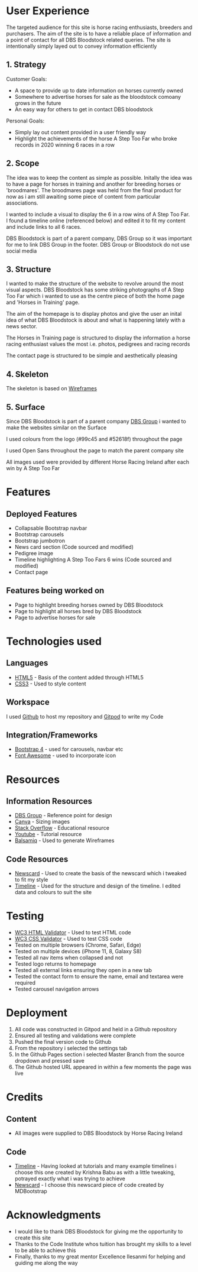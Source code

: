 # User Experience

The targeted audience for this site is horse racing enthusiasts, breeders and purchasers. The aim of the site is to have a reliable place of information and a point of contact for all DBS Bloodstock related queries. The site is intentionally simply layed out to convey information efficiently

## 1. Strategy
Customer Goals:
- A space to provide up to date information on horses currently owned
- Somewhere to advertise horses for sale as the bloodstock comoany grows in the future
- An easy way for others to get in contact DBS bloodstock

Personal Goals:
- Simply lay out content provided in a user friendly way
- Highlight the achievements of the horse A Step Too Far who broke records in 2020 winning 6 races in a row

## 2. Scope
The idea was to keep the content as simple as possible. Initally the idea was to have a page for horses in training and another for breeding horses or 'broodmares'. The broodmares page was held from the final product for now as i am still awaiting some piece of content from particular associations.

I wanted to include a visual to display the 6 in a row wins of A Step Too Far. I found a timeline online (referenced below) and edited it to fit my content and include links to all 6 races.

DBS Bloodstock is part of a parent company, DBS Group so it was important for me to link DBS Group in the footer. DBS Group or Bloodstock do not use social media

## 3. Structure
I wanted to make the structure of the website to revolve around the most visual aspects. DBS Bloodstock has some striking photographs of A Step Too Far which i wanted to use as the centre piece of both the home page and 'Horses in Training' page.

The aim of the homepage is to display photos and give the user an inital idea of what DBS Bloodstock is about and what is happening lately with a news sector.

The Horses in Training page is structured to display the information a horse racing enthusiast values the most i.e. photos, pedigrees and racing records

The contact page is structured to be simple and aesthetically pleasing

## 4. Skeleton
The skeleton is based on [Wireframes](assets/wireframes/wireframes.pdf)

## 5. Surface 
Since DBS Bloodstock is part of a parent company [DBS Group](www.dbsgroup.ie) i wanted to make the websites similar on the Surface

I used colours from the logo (#99c45 and #52618f) throughout the page

I used Open Sans throughout the page to match the parent company site 

All images used were provided by different Horse Racing Ireland after each win by A Step Too Far

# Features
## Deployed Features
- Collapsable Bootstrap navbar
- Bootstrap carousels
- Bootstrap jumbotron
- News card section (Code sourced and modified)
- Pedigree image
- Timeline highlighting A Step Too Fars 6 wins (Code sourced and modified)
- Contact page

## Features being worked on
- Page to highlight breeding horses owned by DBS Bloodstock
- Page to highlight all horses bred by DBS Bloodstock
- Page to advertise horses for sale

# Technologies used
## Languages
- [HTML5](https://en.wikipedia.org/wiki/HTML5) - Basis of the content added through HTML5
- [CSS3](https://en.wikipedia.org/wiki/CSS) - Used to style content

## Workspace
I used [Github](https://github.com/) to host my repository and [Gitpod](https://gitpod.io/workspaces/) to write my Code

## Integration/Frameworks
- [Bootstrap 4](https://getbootstrap.com/docs/4.0/getting-started/introduction/) - used for carousels, navbar etc
- [Font Awesome](https://fontawesome.com/start) - used to incorporate icon

# Resources 
## Information Resources
- [DBS Group](http://dbsgroup.ie/) - Reference point for design
- [Canva](https://www.canva.com/) - Sizing images
- [Stack Overflow](https://stackoverflow.com/) - Educational resource
- [Youtube](https://www.youtube.com/) - Tutorial resource
- [Balsamiq](https://balsamiq.com/wireframes/) - Used to generate Wireframes

## Code Resources
- [Newscard](https://codepen.io/mdbootstrap/pen/gXpRBB) - Used to create the basis of the newscard which i tweaked to fit my style
- [Timeline](https://codepen.io/krishnab/pen/OPwqbW/) - Used for the structure and design of the timeline. I edited data and colours to suit the site

# Testing
- [WC3 HTML Validator](https://validator.w3.org/) - Used to test HTML code
- [WC3 CSS Validator](https://jigsaw.w3.org/css-validator/) - Used to test CSS code
- Tested on multiple browsers (Chrome, Safari, Edge)
- Tested on multiple devices (iPhone 11, 8, Galaxy S8)
- Tested all nav items when collapsed and not
- Tested logo returns to homepage
- Tested all external links ensuring they open in a new tab
- Tested the contact form to ensure the name, email and textarea were required
- Tested carousel navigation arrows

# Deployment
1. All code was constructed in Gitpod and held in a Github repository
2. Ensured all testing and validations were complete
3. Pushed the final version code to Github
4. From the repository i selected the settings tab
5. In the Github Pages section i selected Master Branch from the source dropdown and pressed save 
6. The Github hosted URL appeared in within a few moments the page was live

# Credits
## Content
- All images were supplied to DBS Bloodstock by Horse Racing Ireland

## Code
- [Timeline](https://codepen.io/krishnab/pen/OPwqbW/) - Having looked at tutorials and many example timelines i choose this one created by Krishna Babu as with a little tweaking, potrayed exactly what i was trying to achieve
- [Newscard](https://codepen.io/mdbootstrap/pen/gXpRBB ) - I choose this newscard piece of code created by MDBootstrap

# Acknowledgments
- I would like to thank DBS Bloodstock for giving me the opportunity to create this site
- Thanks to the Code Institute whos tuition has brought my skills to a level to be able to achieve this
- Finally, thanks to my great mentor Excellence Ilesanmi for helping and guiding me along the way

